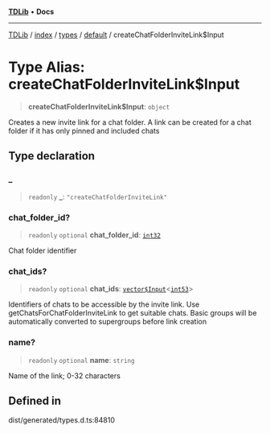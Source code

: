 [**TDLib**](../../../../../../README.md) • **Docs**

***

[TDLib](../../../../../../modules.md) / [index](../../../../../README.md) / [types](../../../README.md) / [default](../README.md) / createChatFolderInviteLink$Input

# Type Alias: createChatFolderInviteLink$Input

> **createChatFolderInviteLink$Input**: `object`

Creates a new invite link for a chat folder. A link can be created for a chat folder if it has only pinned and included chats

## Type declaration

### \_

> `readonly` **\_**: `"createChatFolderInviteLink"`

### chat\_folder\_id?

> `readonly` `optional` **chat\_folder\_id**: [`int32`](int32-1.md)

Chat folder identifier

### chat\_ids?

> `readonly` `optional` **chat\_ids**: [`vector$Input`](vector$Input.md)\<[`int53`](int53-1.md)\>

Identifiers of chats to be accessible by the invite link. Use getChatsForChatFolderInviteLink to get suitable chats. Basic groups will be automatically converted to supergroups before link creation

### name?

> `readonly` `optional` **name**: `string`

Name of the link; 0-32 characters

## Defined in

dist/generated/types.d.ts:84810
